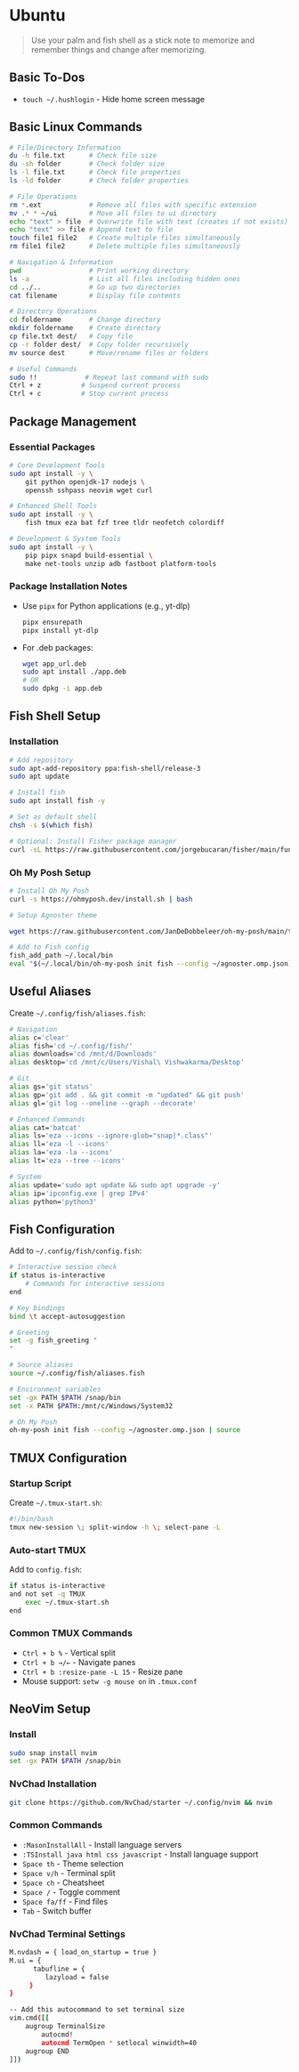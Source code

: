 # Ubuntu

> Use your palm and fish shell as a stick note to memorize and remember things and change after memorizing.

## Basic To-Dos

- `touch ~/.hushlogin` - Hide home screen message

## Basic Linux Commands

```bash
# File/Directory Information
du -h file.txt      # Check file size
du -sh folder       # Check folder size
ls -l file.txt      # Check file properties
ls -ld folder       # Check folder properties

# File Operations
rm *.ext            # Remove all files with specific extension
mv .* * ~/ui        # Move all files to ui directory
echo "text" > file  # Overwrite file with text (creates if not exists)
echo "text" >> file # Append text to file
touch file1 file2   # Create multiple files simultaneously
rm file1 file2      # Delete multiple files simultaneously

# Navigation & Information
pwd                 # Print working directory
ls -a               # List all files including hidden ones
cd ../..            # Go up two directories
cat filename        # Display file contents

# Directory Operations
cd foldername       # Change directory
mkdir foldername    # Create directory
cp file.txt dest/   # Copy file
cp -r folder dest/  # Copy folder recursively
mv source dest      # Move/rename files or folders

# Useful Commands
sudo !!            # Repeat last command with sudo
Ctrl + z          # Suspend current process
Ctrl + c          # Stop current process
```

## Package Management

### Essential Packages

```bash
# Core Development Tools
sudo apt install -y \
    git python openjdk-17 nodejs \
    openssh sshpass neovim wget curl

# Enhanced Shell Tools
sudo apt install -y \
    fish tmux eza bat fzf tree tldr neofetch colordiff

# Development & System Tools
sudo apt install -y \
    pip pipx snapd build-essential \
    make net-tools unzip adb fastboot platform-tools
```

### Package Installation Notes

- Use `pipx` for Python applications (e.g., yt-dlp)

  ```bash
  pipx ensurepath
  pipx install yt-dlp
  ```

- For .deb packages:

  ```bash
  wget app_url.deb
  sudo apt install ./app.deb
  # OR
  sudo dpkg -i app.deb
  ```

## Fish Shell Setup

### Installation

```bash
# Add repository
sudo apt-add-repository ppa:fish-shell/release-3
sudo apt update

# Install fish
sudo apt install fish -y

# Set as default shell
chsh -s $(which fish)

# Optional: Install Fisher package manager
curl -sL https://raw.githubusercontent.com/jorgebucaran/fisher/main/functions/fisher.fish | source && fisher install jorgebucaran/fisher
```

### Oh My Posh Setup

```bash
# Install Oh My Posh
curl -s https://ohmyposh.dev/install.sh | bash

# Setup Agnoster theme

wget https://raw.githubusercontent.com/JanDeDobbeleer/oh-my-posh/main/themes/agnoster.omp.json -O ~/agnoster.omp.json

# Add to Fish config
fish_add_path ~/.local/bin
eval "$(~/.local/bin/oh-my-posh init fish --config ~/agnoster.omp.json)"
```

## Useful Aliases

Create `~/.config/fish/aliases.fish`:

```bash
# Navigation
alias c='clear'
alias fish='cd ~/.config/fish/'
alias downloads='cd /mnt/d/Downloads'
alias desktop='cd /mnt/c/Users/Vishal\ Vishwakarma/Desktop'

# Git
alias gs='git status'
alias gp='git add . && git commit -m "updated" && git push'
alias gl='git log --oneline --graph --decorate'

# Enhanced Commands
alias cat='batcat'
alias ls='eza --icons --ignore-glob="snap|*.class"'
alias ll='eza -l --icons'
alias la='eza -la --icons'
alias lt='eza --tree --icons'

# System
alias update='sudo apt update && sudo apt upgrade -y'
alias ip='ipconfig.exe | grep IPv4'
alias python='python3'
```

## Fish Configuration

Add to `~/.config/fish/config.fish`:

```bash
# Interactive session check
if status is-interactive
    # Commands for interactive sessions
end

# Key bindings
bind \t accept-autosuggestion

# Greeting
set -g fish_greeting "                                                     Be in the lab or library
"

# Source aliases
source ~/.config/fish/aliases.fish

# Environment variables
set -gx PATH $PATH /snap/bin
set -x PATH $PATH:/mnt/c/Windows/System32

# Oh My Posh
oh-my-posh init fish --config ~/agnoster.omp.json | source
```

## TMUX Configuration

### Startup Script

Create `~/.tmux-start.sh`:

```bash
#!/bin/bash
tmux new-session \; split-window -h \; select-pane -L
```

### Auto-start TMUX

Add to `config.fish`:

```bash
if status is-interactive
and not set -q TMUX
    exec ~/.tmux-start.sh
end
```

### Common TMUX Commands

- `Ctrl + b %` - Vertical split
- `Ctrl + b →/←` - Navigate panes
- `Ctrl + b :resize-pane -L 15` - Resize pane
- Mouse support: `setw -g mouse on` in `.tmux.conf`

## NeoVim Setup

### Install

```bash
sudo snap install nvim
set -gx PATH $PATH /snap/bin
```

### NvChad Installation

```bash
git clone https://github.com/NvChad/starter ~/.config/nvim && nvim
```

### Common Commands

- `:MasonInstallAll` - Install language servers
- `:TSInstall java html css javascript` - Install language support
- `Space th` - Theme selection
- `Space v/h` - Terminal split
- `Space ch` - Cheatsheet
- `Space /` - Toggle comment
- `Space fa/ff` - Find files
- `Tab` - Switch buffer

### NvChad Terminal Settings

```bash
M.nvdash = { load_on_startup = true }
M.ui = {
      tabufline = {
         lazyload = false
     }
}

-- Add this autocommand to set terminal size
vim.cmd([[
    augroup TerminalSize
        autocmd!
        autocmd TermOpen * setlocal winwidth=40
    augroup END
]])
```
